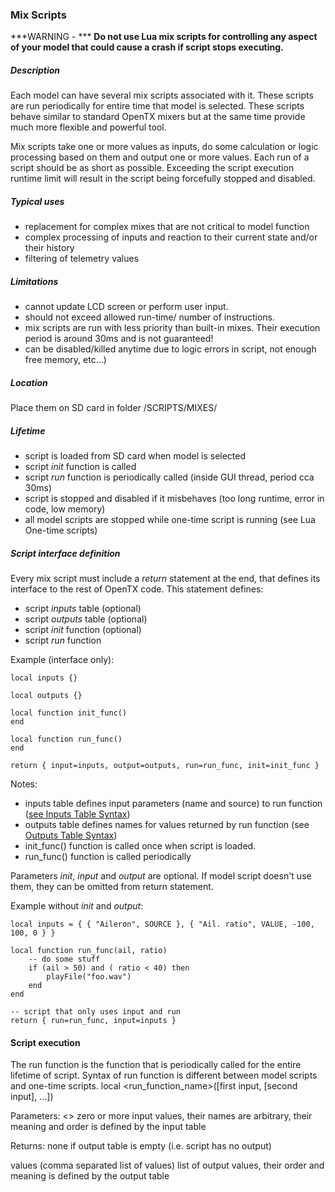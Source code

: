 ### Mix Scripts

***WARNING - ***
**Do not use Lua mix scripts for controlling any aspect of your model that could cause a crash if script stops executing.**

##### Description

Each model can have several mix scripts associated with it. These scripts are run periodically for entire time that model is selected. These scripts behave similar to standard OpenTX mixers but at the same time provide much more flexible and powerful tool.

Mix scripts take one or more values as inputs, do some calculation or logic processing based on them and output one or more values. Each run of a script should be as short as possible. Exceeding the script execution runtime limit will result in the script being forcefully stopped and disabled.


##### Typical uses

* replacement for complex mixes that are not critical to model function
* complex processing of inputs and reaction to their current state and/or their history
* filtering of telemetry values

##### Limitations

* cannot update LCD screen or perform user input.
* should not exceed allowed run-time/ number of instructions.
* mix scripts are run with less priority than built-in mixes. Their execution period is around 30ms and is not guaranteed!
* can be disabled/killed anytime due to logic errors in script, not enough free memory, etc...)

##### Location

Place them on SD card in folder /SCRIPTS/MIXES/

##### Lifetime

* script is loaded from SD card when model is selected
* script *init* function is called
* script *run* function is periodically called (inside GUI thread, period cca 30ms)
* script is stopped and disabled if it misbehaves (too long runtime, error in code, low memory)
* all model scripts are stopped while one-time script is running (see Lua One-time scripts)

##### Script interface definition

Every mix script must include a *return* statement at the end, that defines its interface to the rest of OpenTX code. This statement defines:
* script *inputs* table (optional)
* script *outputs* table (optional)
* script *init* function (optional)
* script *run* function

Example (interface only):
```
local inputs {}

local outputs {}

local function init_func()
end

local function run_func()
end

return { input=inputs, output=outputs, run=run_func, init=init_func }
```

Notes:
* inputs table defines input parameters (name and source) to run function ([see Inputs Table Syntax](inputs_table_syntax.md))
* outputs table defines names for values returned by run function (see [Outputs Table Syntax](outputs_table_syntax.md))
* init_func() function is called once when script is loaded.
* run_func() function is called periodically

Parameters *init*, *input* and *output* are optional. If model script doesn't use them, they can be omitted from return statement.

Example without *init* and *output*:

```
local inputs = { { "Aileron", SOURCE }, { "Ail. ratio", VALUE, -100, 100, 0 } }

local function run_func(ail, ratio)
    -- do some stuff
    if (ail > 50) and ( ratio < 40) then
        playFile("foo.wav")    
    end
end

-- script that only uses input and run
return { run=run_func, input=inputs }
```



#### Script execution

The run function is the function that is periodically called for the entire lifetime of script. Syntax of run function is different between model scripts and one-time scripts.
local <run_function_name>([first input, [second input], …])


Parameters:
<>
zero or more input values, their names are arbitrary, their meaning and order is defined by the input table

Returns:
none
if output table is empty (i.e. script has no output)


values
(comma separated list of values) list of output values,                         their order and meaning is defined by the output table



